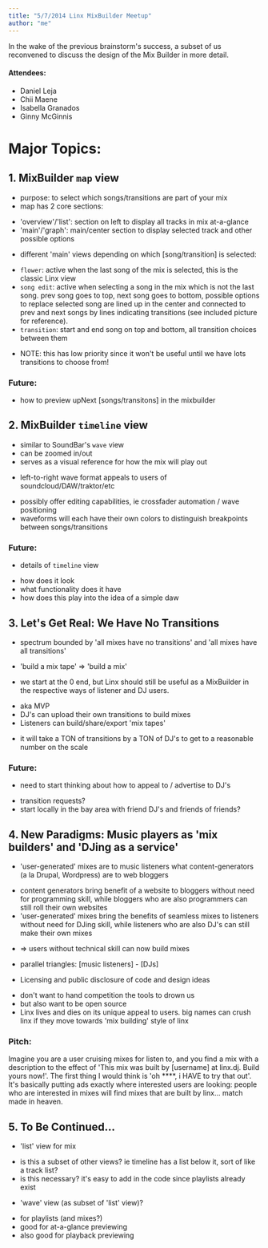 ```yaml
---
title: "5/7/2014 Linx MixBuilder Meetup"
author: "me"
---
```


In the wake of the previous brainstorm's success, a subset of us reconvened to discuss the design of the Mix Builder in more detail.

#### Attendees:
- Daniel Leja
- Chii Maene
- Isabella Granados
- Ginny McGinnis

# Major Topics:

## 1. MixBuilder `map` view
 - purpose: to select which songs/transitions are part of your mix
 - map has 2 core sections:
  + 'overview'/'list': section on left to display all tracks in mix at-a-glance
  + 'main'/'graph': main/center section to display selected track and other possible options
 - different 'main' views depending on which [song/transition] is selected:
  + `flower`: active when the last song of the mix is selected, this is the classic Linx view
  + `song edit`: active when selecting a song in the mix which is not the last song. prev song goes to top, next song goes to bottom, possible options to replace selected song are lined up in the center and connected to prev and next songs by lines indicating transitions (see included picture for reference).
  + `transition`: start and end song on top and bottom, all transition choices between them
   * NOTE: this has low priority since it won't be useful until we have lots transitions to choose from!

### Future:
 - how to preview upNext [songs/transitons] in the mixbuilder

## 2. MixBuilder `timeline` view
 - similar to SoundBar's `wave` view
 - can be zoomed in/out
 - serves as a visual reference for how the mix will play out
  + left-to-right wave format appeals to users of soundcloud/DAW/traktor/etc
 - possibly offer editing capabilities, ie crossfader automation / wave positioning
 - waveforms will each have their own colors to distinguish breakpoints between songs/transitions

### Future:
 - details of `timeline` view
  + how does it look
  + what functionality does it have
  + how does this play into the idea of a simple daw

## 3. Let's Get Real: We Have No Transitions
 - spectrum bounded by 'all mixes have no transitions' and 'all mixes have all transitions'
  + 'build a mix tape' => 'build a mix'
 - we start at the 0 end, but Linx should still be useful as a MixBuilder in the respective ways of listener and DJ users.
  + aka MVP
  + DJ's can upload their own transitions to build mixes
  + Listeners can build/share/export 'mix tapes'
 - it will take a TON of transitions by a TON of DJ's to get to a reasonable number on the scale

### Future:
 - need to start thinking about how to appeal to / advertise to DJ's
  + transition requests?
  + start locally in the bay area with friend DJ's and friends of friends?

## 4. New Paradigms: Music players as 'mix builders' and 'DJing as a service'
 - 'user-generated' mixes are to music listeners what content-generators (a la Drupal, Wordpress) are to web bloggers
  + content generators bring benefit of a website to bloggers without need for programming skill, while bloggers who are also programmers can still roll their own websites
  + 'user-generated' mixes bring the benefits of seamless mixes to listeners without need for DJing skill, while listeners who are also DJ's can still make their own mixes
   * => users without technical skill can now build mixes
  + parallel triangles: [music listeners] - [DJs]
 - Licensing and public disclosure of code and design ideas
  + don't want to hand competition the tools to drown us
  + but also want to be open source
  + Linx lives and dies on its unique appeal to users. big names can crush linx if they move towards 'mix building' style of linx 

### Pitch:
Imagine you are a user cruising mixes for listen to, and you find a mix with a description to the effect of 'This mix was built by [username] at linx.dj. Build yours now!'. The first thing I would think is 'oh ****, i HAVE to try that out'. It's basically putting ads exactly where interested users are looking: people who are interested in mixes will find mixes that are built by linx... match made in heaven.

## 5. To Be Continued...
 - 'list' view for mix
  + is this a subset of other views? ie timeline has a list below it, sort of like a track list?
  + is this necessary? it's easy to add in the code since playlists already exist
 - 'wave' view (as subset of 'list' view)?
  + for playlists (and mixes?)
  + good for at-a-glance previewing
  + also good for playback previewing


